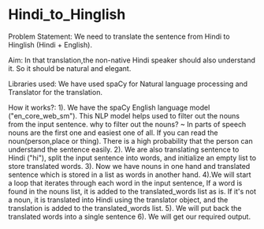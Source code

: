 # Hindi_to_Hinglish

Problem Statement:
We need to translate the sentence from Hindi to Hinglish (Hindi + English).

Aim:
In that translation,the non-native Hindi speaker should also understand it. So it should be natural and elegant.

Libraries used:
We have used spaCy for Natural language processing and Translator for the translation.

How it works?:
  1). We have the spaCy English language model ("en_core_web_sm"). This NLP model helps used to filter out the nouns from the input sentence.
    why to filter out the nouns?
      ~ In parts of speech nouns are the first one and easiest one of all. If you can read the noun(person,place or thing). There is a high probability that the person can understand the sentence easily.
  2). We are also translating sentence to Hindi ("hi"), split the input sentence into words, and initialize an empty list to store translated words.
  3). Now we have nouns in one hand and translated sentence which is stored in a list as words in another hand.
  4).We will start a loop that iterates through each word in the input sentence, If a word is found in the nouns list, it is added to the translated_words list as is. If it's not a noun, it is translated into Hindi using the translator object, and the translation is added to the translated_words list.
  5). We will put back the translated words into a single sentence
  6). We will get our required output.
